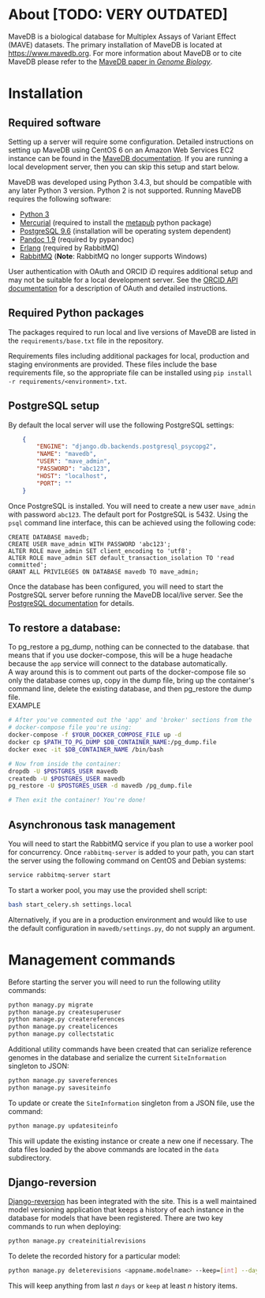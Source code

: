 # About [TODO: VERY OUTDATED]
MaveDB is a biological database for Multiplex Assays of Variant Effect (MAVE)
datasets. The primary installation of MaveDB is located at
https://www.mavedb.org. For more information about MaveDB or to cite MaveDB
please refer to the
[MaveDB paper in *Genome Biology*](https://doi.org/10.1186/s13059-019-1845-6).

# Installation
## Required software
Setting up a server will require some configuration. Detailed instructions on
setting up MaveDB using CentOS 6 on an Amazon Web Services EC2 instance can be
found in the [MaveDB documentation](./CentOS6.md). If you are running a local
development server, then you can skip this setup and start below.

 MaveDB was developed using Python 3.4.3, but should be compatible with
 any later Python 3 version. Python 2 is not supported. Running MaveDB requires
 the following software:
 - [Python 3](https://www.python.org/downloads/)
 - [Mercurial](https://www.mercurial-scm.org/) (required to install the
 [metapub](http://bitbucket.org/afrubin/metapub) python package)
 - [PostgreSQL 9.6](https://www.postgresql.org/about/) (installation will be
 operating system dependent)
 - [Pandoc 1.9](https://pandoc.org/releases.html#pandoc-1.19.2.4-10-sep-2017)
 (required by pypandoc)
 - [Erlang](http://www.rabbitmq.com/which-erlang.html) (required by RabbitMQ)
 - [RabbitMQ](http://www.rabbitmq.com/download.html)
 (**Note**: RabbitMQ no longer supports Windows)

 User authentication with OAuth and ORCID iD requires additional setup and may
 not be suitable for a local development server. See the
 [ORCID API documentation](https://members.orcid.org/api/oauth) for a
 description of OAuth and detailed instructions.

## Required Python packages
The packages required to run local and live versions of MaveDB are listed in the `requirements/base.txt` file in the repository.

Requirements files including additional packages for local, production and staging environments are provided. These files include the base requirements file, so the appropriate file can be installed using `pip install -r requirements/<environment>.txt`.

## PostgreSQL setup
 By default the local server will use the following PostgreSQL settings:

```json
    {
        "ENGINE": "django.db.backends.postgresql_psycopg2",
        "NAME": "mavedb",
        "USER": "mave_admin",
        "PASSWORD": "abc123",
        "HOST": "localhost",
        "PORT": ""
    }
```

Once PostgreSQL is installed. You will need to create a new user `mave_admin`
with password `abc123`. The default port for PostgreSQL is 5432. Using the
`psql` command line interface, this can be achieved using the following code:

```postgresplsql
CREATE DATABASE mavedb;
CREATE USER mave_admin WITH PASSWORD 'abc123';
ALTER ROLE mave_admin SET client_encoding to 'utf8';
ALTER ROLE mave_admin SET default_transaction_isolation TO 'read committed';
GRANT ALL PRIVILEGES ON DATABASE mavedb TO mave_admin;
```

Once the database has been configured, you will need to start the PostgreSQL
server before running the MaveDB local/live server. See the [PostgreSQL
documentation](https://www.postgresql.org/docs/9.6/static/server-start.html)
for details.

## To restore a database:
To pg_restore a pg_dump, nothing can be connected to the database. that means
that if you use docker-compose, this will be a huge headache because the `app`
service will connect to the database automatically.  
A way around this is to comment out parts of the docker-compose file so only
the database comes up, copy in the dump file, bring up the container's command
line, delete the existing database, and then pg_restore the dump file.  
EXAMPLE
```bash
# After you've commented out the 'app' and 'broker' sections from the
# docker-compose file you're using:
docker-compose -f $YOUR_DOCKER_COMPOSE_FILE up -d
docker cp $PATH_TO_PG_DUMP $DB_CONTAINER_NAME:/pg_dump.file
docker exec -it $DB_CONTAINER_NAME /bin/bash

# Now from inside the container:
dropdb -U $POSTGRES_USER mavedb
createdb -U $POSTGRES_USER mavedb
pg_restore -U $POSTGRES_USER -d mavedb /pg_dump.file

# Then exit the container! You're done!
```

## Asynchronous task management
You will need to start the RabbitMQ service if you plan to use a worker
pool for concurrency. Once `rabbitmq-server` is added to your path, you
can start the server using the following command on CentOS and Debian systems:

```bash
service rabbitmq-server start
```

To start a worker pool, you may use the provided shell script:

```bash
bash start_celery.sh settings.local
```

Alternatively, if you are in a production environment and would like to use
the default configuration in `mavedb/settings.py`, do not supply an argument.

# Management commands
Before starting the server you will need to run the following utility commands:

```bash
python managy.py migrate
python manage.py createsuperuser
python manage.py createreferences
python manage.py createlicences
python manage.py collectstatic
```

Additional utility commands have been created that can serialize reference
genomes in the database and serialize the current `SiteInformation`
singleton to JSON:

```bash
python manage.py savereferences
python manage.py savesiteinfo
```

To update or create the `SiteInformation` singleton from a JSON file, use the
command:

```bash
python manage.py updatesiteinfo
```

This will update the existing instance or create a new one if necessary. The
data files loaded by the above commands are located in the `data` subdirectory.


## Django-reversion
[Django-reversion](https://django-reversion.readthedocs.io/en/stable/) has been
integrated with the site. This is a well maintained model versioning application
that keeps a history of each instance in the database for models that have been
registered. There are two key commands to run when deploying:

```python manage.py migrate
python manage.py createinitialrevisions
```

To delete the recorded history for a particular model:

```bash
python manage.py deleterevisions <appname.modelname> --keep=[int] --days=[int]
```

This will keep anything from last *n* `days` or `keep` at least *n* history
items.
